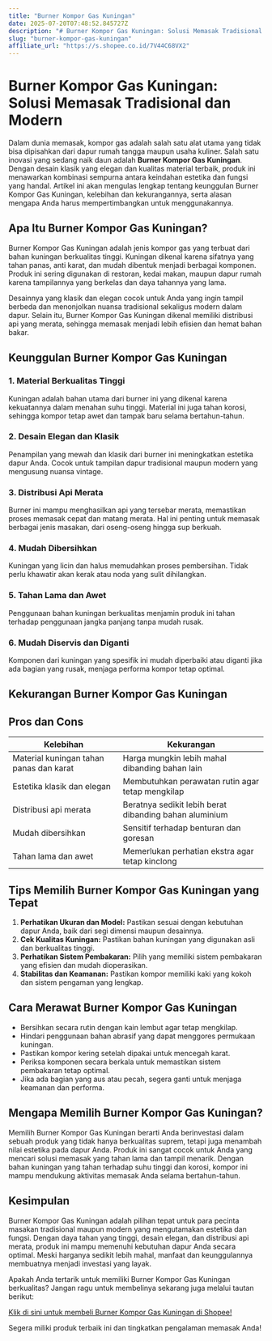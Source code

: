 ```yaml
---
title: "Burner Kompor Gas Kuningan"
date: 2025-07-20T07:48:52.845727Z
description: "# Burner Kompor Gas Kuningan: Solusi Memasak Tradisional dan Modern..."
slug: "burner-kompor-gas-kuningan"
affiliate_url: "https://s.shopee.co.id/7V44C68VX2"
---
```

# Burner Kompor Gas Kuningan: Solusi Memasak Tradisional dan Modern

Dalam dunia memasak, kompor gas adalah salah satu alat utama yang tidak bisa dipisahkan dari dapur rumah tangga maupun usaha kuliner. Salah satu inovasi yang sedang naik daun adalah **Burner Kompor Gas Kuningan**. Dengan desain klasik yang elegan dan kualitas material terbaik, produk ini menawarkan kombinasi sempurna antara keindahan estetika dan fungsi yang handal. Artikel ini akan mengulas lengkap tentang keunggulan Burner Kompor Gas Kuningan, kelebihan dan kekurangannya, serta alasan mengapa Anda harus mempertimbangkan untuk menggunakannya.

## Apa Itu Burner Kompor Gas Kuningan?

Burner Kompor Gas Kuningan adalah jenis kompor gas yang terbuat dari bahan kuningan berkualitas tinggi. Kuningan dikenal karena sifatnya yang tahan panas, anti karat, dan mudah dibentuk menjadi berbagai komponen. Produk ini sering digunakan di restoran, kedai makan, maupun dapur rumah karena tampilannya yang berkelas dan daya tahannya yang lama. 

Desainnya yang klasik dan elegan cocok untuk Anda yang ingin tampil berbeda dan menonjolkan nuansa tradisional sekaligus modern dalam dapur. Selain itu, Burner Kompor Gas Kuningan dikenal memiliki distribusi api yang merata, sehingga memasak menjadi lebih efisien dan hemat bahan bakar.

## Keunggulan Burner Kompor Gas Kuningan

### 1. Material Berkualitas Tinggi
Kuningan adalah bahan utama dari burner ini yang dikenal karena kekuatannya dalam menahan suhu tinggi. Material ini juga tahan korosi, sehingga kompor tetap awet dan tampak baru selama bertahun-tahun.

### 2. Desain Elegan dan Klasik
Penampilan yang mewah dan klasik dari burner ini meningkatkan estetika dapur Anda. Cocok untuk tampilan dapur tradisional maupun modern yang mengusung nuansa vintage.

### 3. Distribusi Api Merata
Burner ini mampu menghasilkan api yang tersebar merata, memastikan proses memasak cepat dan matang merata. Hal ini penting untuk memasak berbagai jenis masakan, dari oseng-oseng hingga sup berkuah.

### 4. Mudah Dibersihkan
Kuningan yang licin dan halus memudahkan proses pembersihan. Tidak perlu khawatir akan kerak atau noda yang sulit dihilangkan.

### 5. Tahan Lama dan Awet
Penggunaan bahan kuningan berkualitas menjamin produk ini tahan terhadap penggunaan jangka panjang tanpa mudah rusak.

### 6. Mudah Diservis dan Diganti
Komponen dari kuningan yang spesifik ini mudah diperbaiki atau diganti jika ada bagian yang rusak, menjaga performa kompor tetap optimal.

## Kekurangan Burner Kompor Gas Kuningan

## Pros dan Cons

| Kelebihan                                | Kekurangan                                  |
|-----------------------------------------|--------------------------------------------|
| Material kuningan tahan panas dan karat | Harga mungkin lebih mahal dibanding bahan lain |
| Estetika klasik dan elegan            | Membutuhkan perawatan rutin agar tetap mengkilap |
| Distribusi api merata                | Beratnya sedikit lebih berat dibanding bahan aluminium |
| Mudah dibersihkan                       | Sensitif terhadap benturan dan goresan    |
| Tahan lama dan awet                  | Memerlukan perhatian ekstra agar tetap kinclong |

## Tips Memilih Burner Kompor Gas Kuningan yang Tepat

1. **Perhatikan Ukuran dan Model:** Pastikan sesuai dengan kebutuhan dapur Anda, baik dari segi dimensi maupun desainnya.
2. **Cek Kualitas Kuningan:** Pastikan bahan kuningan yang digunakan asli dan berkualitas tinggi.
3. **Perhatikan Sistem Pembakaran:** Pilih yang memiliki sistem pembakaran yang efisien dan mudah dioperasikan.
4. **Stabilitas dan Keamanan:** Pastikan kompor memiliki kaki yang kokoh dan sistem pengaman yang lengkap.

## Cara Merawat Burner Kompor Gas Kuningan

- Bersihkan secara rutin dengan kain lembut agar tetap mengkilap.
- Hindari penggunaan bahan abrasif yang dapat menggores permukaan kuningan.
- Pastikan kompor kering setelah dipakai untuk mencegah karat.
- Periksa komponen secara berkala untuk memastikan sistem pembakaran tetap optimal.
- Jika ada bagian yang aus atau pecah, segera ganti untuk menjaga keamanan dan performa.

## Mengapa Memilih Burner Kompor Gas Kuningan?

Memilih Burner Kompor Gas Kuningan berarti Anda berinvestasi dalam sebuah produk yang tidak hanya berkualitas suprem, tetapi juga menambah nilai estetika pada dapur Anda. Produk ini sangat cocok untuk Anda yang mencari solusi memasak yang tahan lama dan tampil menarik. Dengan bahan kuningan yang tahan terhadap suhu tinggi dan korosi, kompor ini mampu mendukung aktivitas memasak Anda selama bertahun-tahun.

## Kesimpulan

Burner Kompor Gas Kuningan adalah pilihan tepat untuk para pecinta masakan tradisional maupun modern yang mengutamakan estetika dan fungsi. Dengan daya tahan yang tinggi, desain elegan, dan distribusi api merata, produk ini mampu memenuhi kebutuhan dapur Anda secara optimal. Meski harganya sedikit lebih mahal, manfaat dan keunggulannya membuatnya menjadi investasi yang layak.

Apakah Anda tertarik untuk memiliki Burner Kompor Gas Kuningan berkualitas? Jangan ragu untuk membelinya sekarang juga melalui tautan berikut:

[Klik di sini untuk membeli Burner Kompor Gas Kuningan di Shopee!](https://s.shopee.co.id/7V44C68VX2)

Segera miliki produk terbaik ini dan tingkatkan pengalaman memasak Anda!